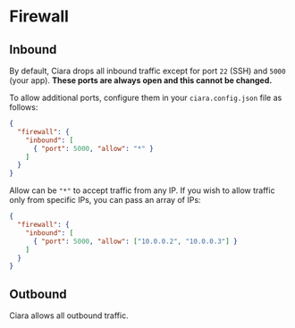 # Firewall

## Inbound

By default, Ciara drops all inbound traffic except for port `22` (SSH) and `5000` (your app). **These ports are always open and this cannot be changed.**

To allow additional ports, configure them in your `ciara.config.json` file as follows:

```json
{
  "firewall": {
    "inbound": [
      { "port": 5000, "allow": "*" }
    ]
  }
}
```

Allow can be `"*"` to accept traffic from any IP. If you wish to allow traffic only from specific IPs, you can pass an array of IPs:

```json
{
  "firewall": {
    "inbound": [
      { "port": 5000, "allow": ["10.0.0.2", "10.0.0.3"] }
    ]
  }
}
```

## Outbound

Ciara allows all outbound traffic.
